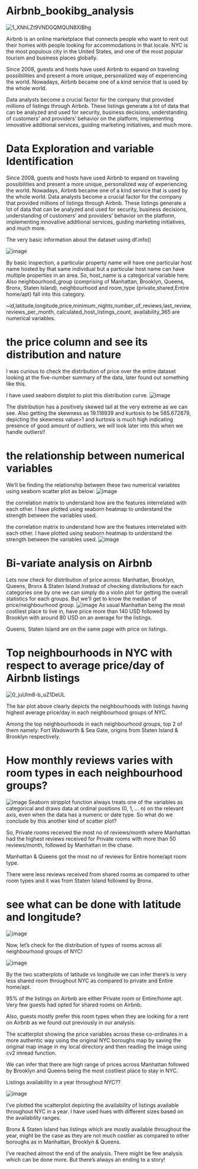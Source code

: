 # Airbnb_bookibg_analysis

![1_XNhLZt9VNDGQMQUN8XIBhg](https://user-images.githubusercontent.com/48796009/226154429-0f2c35af-e2c5-4c33-9eb7-dd1bf02fc142.gif)


Airbnb is an online marketplace that connects people who want to rent out their homes with people looking for accommodations in that locale. 
NYC is the most populous city in the United States, and one of the most popular tourism and business places globally.

Since 2008, guests and hosts have used Airbnb to expand on traveling possibilities and present a more unique, personalized way of experiencing the world. 
Nowadays, Airbnb became one of a kind service that is used by the whole world.

 Data analysts become a crucial factor for the company that provided millions of listings through Airbnb. These listings generate a lot of data that can be
 analyzed and used for security, business decisions, understanding of customers’ and providers’ behavior on the platform, implementing innovative additional services,
 guiding marketing initiatives, and much more.
 
 
 
# Data Exploration and variable Identification

Since 2008, guests and hosts have used Airbnb to expand on traveling possibilities and present a more unique, personalized way of experiencing the world. 
Nowadays, Airbnb became one of a kind service that is used by the whole world. Data analysts become a crucial factor for the company that provided millions of listings 
through Airbnb. These listings generate a lot of data that can be analyzed and used for security, business decisions, understanding of customers’ and providers’ behavior
on the platform, implementing innovative additional services, guiding marketing initiatives, and much more.

The very basic information about the dataset using df.info()



![image](https://user-images.githubusercontent.com/48796009/226154536-2b60d199-0d5b-4b6c-86a5-a77810956fba.png)


By basic inspection, a particular property name will have one particular host name hosted by that same individual but a particular host name can have multiple
properties in an area.
So, host_name is a categorical variable here. Also neighbourhood_group (comprising of Manhattan, Brooklyn, Queens, Bronx, Staten Island), 
neighbourhood and room_type (private,shared,Entire home/apt) fall into this category.

~id,latitude,longitude,price,minimum_nights,number_of_reviews,last_review, reviews_per_month, calculated_host_listings_count, availability_365 are numerical variables.


# the price column and see its distribution and nature

I was curious to check the distribution of price over the entire dataset looking at the five-number summary of the data, later found out something like this.

I have used seaborn distplot to plot this distribution curve.
![image](https://user-images.githubusercontent.com/48796009/226154642-4f6f2eea-1004-4eef-90bf-5ab8575dea99.png)


The distribution has a positively skewed tail at the very extreme as we can see. Also getting the skewness as 19.118939 and kurtosis to be 585.672879, depicting the skewness value>1 and kurtosis is much high indicating presence of good amount of outliers, we will look later into this when we handle outliers!!
 
  # the relationship between numerical variables
  We’ll be finding the relationship between these two numerical variables using seaborn scatter plot as below:
  ![image](https://user-images.githubusercontent.com/48796009/226154711-172a1ad8-acd4-4186-8d41-aa005bee416e.png)
  
   the correlation matrix to understand how are the features interrelated with each other. I have plotted using seaborn heatmap to understand the strength between the variables used.

 the correlation matrix to understand how are the features interrelated with each other. I have plotted using seaborn heatmap to understand the strength between the variables used.
 ![image](https://user-images.githubusercontent.com/48796009/226154778-f465a170-b540-40d7-9d04-73d3c7172b33.png)

# Bi-variate analysis on Airbnb
Lets now check for distribution of price across: Manhattan, Brooklyn, Queens, Bronx & Staten Island.Instead of checking distributions for each categories one by
one we can simply do a violin plot for getting the overall statistics for each groups. But we’ll get to know the median of price/neighbourhood group.
![image](https://user-images.githubusercontent.com/48796009/226154846-9094da9b-ea7f-4eac-b2db-d911dfe0a742.png)
As usual Manhattan being the most costliest place to live in, have price more than 140 USD followed by Brooklyn with around 80 USD on an average for the listings.

Queens, Staten Island are on the same page with price on listings.

# Top neighbourhoods in NYC with respect to average price/day of Airbnb listings

![0_juUlm8-b_uZ1DeUL](https://user-images.githubusercontent.com/48796009/226155160-b5dc1406-0f2f-4935-aaf4-ba2fe51a356b.jpg)



The bar plot above clearly depicts the neighbourhoods with listings having highest average price/day in each neighbourhood groups of NYC.

Among the top neighbourhoods in each neighbourhood groups, top 2 of them namely: Fort Wadsworth & Sea Gate, origins from Staten Island & Brooklyn respectively.

 # How monthly reviews varies with room types in each neighbourhood groups?
 
 ![image](https://user-images.githubusercontent.com/48796009/226154892-563dc69f-9b38-4bfb-8123-e5999334b074.png)
 Seaborn stripplot function always treats one of the variables as categorical and draws data at ordinal positions (0, 1, … n) on the relevant axis, even when the data has a numeric or date type. So what do we conclude by this another kind of scatter plot?

So, Private rooms received the most no of reviews/month where Manhattan had the highest reviews received for Private rooms with more than 50 reviews/month, followed by Manhattan in the chase.

Manhattan & Queens got the most no of reviews for Entire home/apt room type.

There were less reviews received from shared rooms as compared to other room types and it was from Staten Island followed by Bronx.
 
 # see what can be done with latitude and longitude?
 ![image](https://user-images.githubusercontent.com/48796009/226154952-3be21925-51ee-48e2-9c6c-223facf01723.png)

Now, let’s check for the distribution of types of rooms across all neighbourhood groups of NYC!

![image](https://user-images.githubusercontent.com/48796009/226154962-055002e5-10f2-4c51-84b2-38751ffc2119.png)

By the two scatterplots of latitude vs longitude we can infer there’s is very less shared room throughout NYC as compared to private and Entire home/apt.

95% of the listings on Airbnb are either Private room or Entire/home apt. Very few guests had opted for shared rooms on Airbnb.

Also, guests mostly prefer this room types when they are looking for a rent on Airbnb as we found out previously in our analysis.

The scatterplot showing the price variables across these co-ordinates in a more authentic way using the original NYC boroughs map by saving the original map image in my local directory and then reading the image using cv2 imread function.

We can infer that there are high range of prices across Manhattan followed by Brooklyn and Queens being the most costliest place to stay in NYC.

Listings availability in a year throughout NYC??

![image](https://user-images.githubusercontent.com/48796009/226154984-8b3bafe9-fbd6-46ea-b62f-e430282a21ce.png)

I’ve plotted the scatterplot depicting the availability of listings available throughout NYC in a year. I have used hues with different sizes based on the availability ranges.

Bronx & Staten Island has listings which are mostly available throughout the year, might be the case as they are not much costlier as compared to other boroughs as in Manhattan, Brooklyn & Queens.

I’ve reached almost the end of the analysis. There might be few analysis which can be done more. But there’s always an ending to a story!





 
